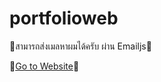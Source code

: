 # portfolioweb
🍒สามารถส่งเมลหาผมได้ครับ ผ่าน Emailjs🍒
<p>🍒<a href="https://portfolioweb-tan-theta.vercel.app/" target="_blank">Go to Website</a>🍒</p>
